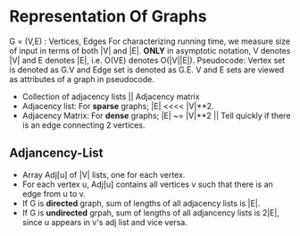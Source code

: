 # Representation Of Graphs

G = (V,E) : Vertices, Edges
For characterizing running time, we measure size of input in terms of both |V| and |E|. **ONLY** in asymptotic notation, V denotes |V| and E denotes |E|, i.e. O(VE) denotes O(|V||E|).
Pseudocode: Vertex set is denoted as G.V and Edge set is denoted as G.E. V and E sets are viewed as attributes of a graph in pseudocode.

- Collection of adjacency lists || Adjacency matrix
- Adjacency list: For **sparse** graphs; |E| <<<< |V|**2.
- Adjacency Matrix: For **dense** graphs; |E| ~= |V|**2 || Tell quickly if there is an edge connecting 2 vertices.

## Adjancency-List 
- Array Adj[u] of |V| lists, one for each vertex.
- For each vertex u, Adj[u] contains all vertices v such that there is an edge from u to v.
- If G is **directed** graph, sum of lengths of all adjacency lists is |E|.
- If G is **undirected** grpah, sum of lengths of all adjancency lists is 2|E|, since u appears in v's adj list and vice versa.